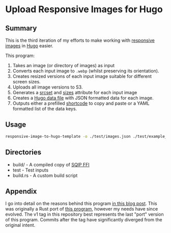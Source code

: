 # Upload Responsive Images for Hugo

## Summary

This is the third iteration of my efforts to make working with [responsive images](https://css-tricks.com/a-guide-to-the-responsive-images-syntax-in-html/) in [Hugo](https://gohugo.io/) easier.

This program:

1. Takes an image (or directory of images) as input
2. Converts each input image to `.webp` (whilst preserving its orientation).
3. Creates resized versions of each input image suitable for different screen sizes.
4. Uploads all image versions to S3.
5. Generates a [srcset](https://css-tricks.com/a-guide-to-the-responsive-images-syntax-in-html/#using-srcset) and [sizes](https://css-tricks.com/a-guide-to-the-responsive-images-syntax-in-html/#aa-using-srcset-w-sizes) attribute for each input image
5. Creates a [Hugo data file](https://gohugo.io/templates/data-templates/) with JSON formatted data for each image.
6. Outputs either a prefilled [shortcode](https://gohugo.io/content-management/shortcodes/) to copy and paste or a YAML formatted list of the data keys.

## Usage

```sh
responsive-image-to-hugo-template -o ./test/images.json ./test/example_zip.zip ./test/example_input.txt --name Test
```

## Directories

* build/ - A compiled copy of [SQIP FFI](https://github.com/arranf/sqip-ffi)
* test - Test inputs
* build.rs - A custom build script

## Appendix

I go into detail on the reasons behind this program [in this blog post](https://blog.arranfrance.com/post/responsive-blog-images/). This was originally a Rust port of [this program](https://github.com/arranf/ResponsiveImagetoShortcode), however my needs have since evolved. The v1 tag in this repository best represents the last "port" version of this program. Commits after the tag have significantly diverged from the original intent.